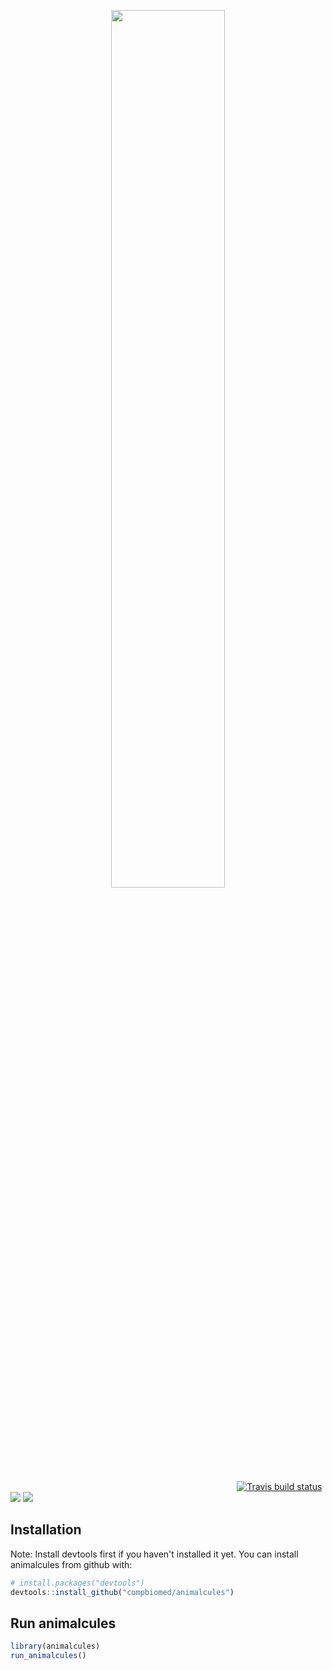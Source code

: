 
<p align="center"><img width=60% src="https://github.com/compbiomed/animalcules/blob/master/inst/shiny/www/animalcules.jpg"></p>

&nbsp;&nbsp;&nbsp;&nbsp;&nbsp;&nbsp;&nbsp;&nbsp;&nbsp;&nbsp;&nbsp;&nbsp;&nbsp;&nbsp;&nbsp;&nbsp;&nbsp;&nbsp;&nbsp;&nbsp;&nbsp;&nbsp;&nbsp;&nbsp;&nbsp;&nbsp;&nbsp;&nbsp;&nbsp;&nbsp;&nbsp;&nbsp;&nbsp;&nbsp;&nbsp;&nbsp;&nbsp;&nbsp;&nbsp;&nbsp;&nbsp;&nbsp;&nbsp;&nbsp;&nbsp;&nbsp;&nbsp;&nbsp;&nbsp;&nbsp;&nbsp;&nbsp;&nbsp;&nbsp;&nbsp;&nbsp;&nbsp;&nbsp;&nbsp;&nbsp;&nbsp;&nbsp;&nbsp;&nbsp;&nbsp;&nbsp;&nbsp;&nbsp;&nbsp;&nbsp;&nbsp;&nbsp;&nbsp;&nbsp;&nbsp;&nbsp;&nbsp;&nbsp;&nbsp;&nbsp;&nbsp;&nbsp;&nbsp;&nbsp;&nbsp;&nbsp;&nbsp;&nbsp;&nbsp;&nbsp;&nbsp;
[![Travis build status](https://travis-ci.org/compbiomed/animalcules.svg?branch=master)](https://travis-ci.org/compbiomed/animalcules)
[![](https://img.shields.io/github/last-commit/compbiomed/animalcules.svg)](https://github.com/compbiomed/animalcules/commits/master)
[![](https://img.shields.io/badge/lifecycle-maturing-blue.svg)](https://www.tidyverse.org/lifecycle/#maturing)





## Installation

Note: Install devtools first if you haven't installed it yet. 
You can install animalcules from github with:


``` r
# install.packages("devtools")
devtools::install_github("compbiomed/animalcules")
```

## Run animalcules


``` r
library(animalcules)
run_animalcules()
```
